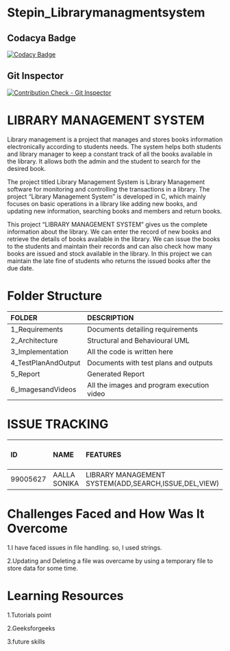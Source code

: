 # Stepin_Librarymanagmentsystem

## Codacya Badge
[![Codacy Badge](https://api.codacy.com/project/badge/Grade/54b8393b927a4b0f8c34a19f8a1363a1)](https://app.codacy.com/gh/SonikaAalla/Stepin_Librarymanagmentsystem?utm_source=github.com&utm_medium=referral&utm_content=SonikaAalla/Stepin_Librarymanagmentsystem&utm_campaign=Badge_Grade_Settings)

## Git Inspector
[![Contribution Check - Git Inspector](https://github.com/SonikaAalla/Stepin_Librarymanagmentsystem/actions/workflows/gitinspector.yml/badge.svg)](https://github.com/SonikaAalla/Stepin_Librarymanagmentsystem/actions/workflows/gitinspector.yml)



# **LIBRARY MANAGEMENT SYSTEM**

Library management is a project that manages and stores books information electronically according to students needs. The system helps both students and library manager to keep a constant track of all the books available in the library. It allows both the admin and the student to search for the desired book.

The project titled Library Management System is Library Management software for monitoring and controlling the transactions in a library. The project “Library Management System” is developed in C, which mainly focuses on basic operations in a library like adding new books, and updating new information, searching books and members and return books.

This project “LIBRARY MANAGEMENT SYSTEM” gives us the complete information about the library. We can enter the record of new books and retrieve the details of books available in the library. We can issue the books to the students and maintain their records and can also check how many books are issued and stock available in the library. In this project we can maintain the late fine of students who returns the issued books after the due date.

# Folder Structure
|FOLDER|DESCRIPTION|
|:-----|:----------|
|1_Requirements|Documents detailing requirements|
|2_Architecture|Structural and Behavioural UML|
|3_Implementation|All the code is written here|
|4_TestPlanAndOutput|Documents with test plans and outputs|
|5_Report|Generated Report|
|6_ImagesandVideos|All the images and program execution video|

# ISSUE TRACKING
|ID|NAME|FEATURES|ISSUES RAISED|ISSUES RESOLVED|TOTAL TESTCASES|TOTAL TESTCASES PASSED|
|:----|:---|:-------|:------------|:--------------|:--------------|:---------------------|
|99005627|AALLA SONIKA|LIBRARY MANAGEMENT SYSTEM(ADD,SEARCH,ISSUE,DEL,VIEW)|3|3|5|5|

# Challenges Faced and How Was It Overcome
1.I have faced issues in file handling. so, I used strings.

2.Updating and Deleting a file was overcame by using a temporary file to store data for some time.

# Learning Resources
1.Tutorials point

2.Geeksforgeeks

3.future skills
